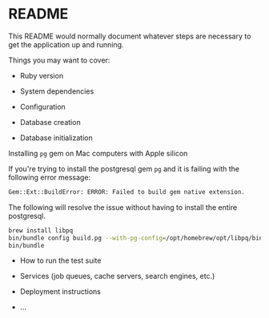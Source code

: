 # README

This README would normally document whatever steps are necessary to get the
application up and running.

Things you may want to cover:

* Ruby version

* System dependencies

* Configuration

* Database creation

* Database initialization

Installing `pg` gem on Mac computers with Apple silicon

If you're trying to install the postgresql gem `pg` and it is failing with the following error message:

```sh
Gem::Ext::BuildError: ERROR: Failed to build gem native extension.
```

The following will resolve the issue without having to install the entire postgresql.

```sh
brew install libpq
bin/bundle config build.pg --with-pg-config=/opt/homebrew/opt/libpq/bin/pg_config
bin/bundle
```

* How to run the test suite

* Services (job queues, cache servers, search engines, etc.)

* Deployment instructions

* ...
